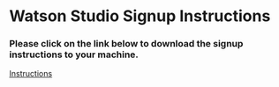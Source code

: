 # Watson Studio Signup Instructions

### Please click on the link below to download the signup instructions to your machine.

[Instructions](https://github.com/bleonardb3/ThinkGov2019/raw/master/Signup_Instructions/Sign%20up%20Instructions.pdf)

